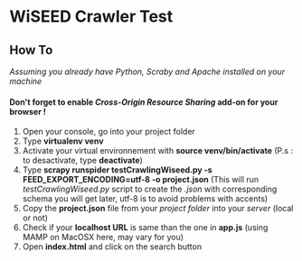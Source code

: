 # WiSEED Crawler Test
## How To

*Assuming you already have Python, Scraby and Apache installed on your machine*
#### **Don't forget to enable** _Cross-Origin Resource Sharing_ **add-on for your browser !**

1. Open your console, go into your project folder
2. Type **virtualenv venv**
3. Activate your virtual environnement with **source venv/bin/activate** (P.s : to desactivate, type **deactivate**)
4. Type **scrapy runspider testCrawlingWiseed.py -s FEED_EXPORT_ENCODING=utf-8 -o project.json** (This will run *testCrawlingWiseed.py* script to create the *.json* with corresponding schema you will get later, utf-8 is to avoid problems with accents)
5. Copy the **project.json** file from your *project folder* into your *server* (local or not)
6. Check if your **localhost URL** is same than the one in **app.js** (using MAMP on MacOSX here, may vary for you)
7. Open **index.html** and click on the search button